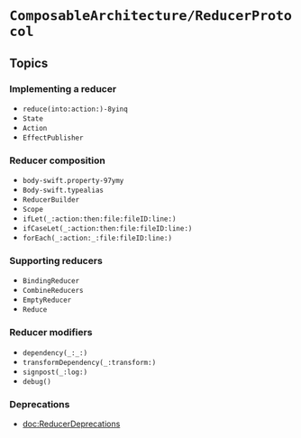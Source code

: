 # ``ComposableArchitecture/ReducerProtocol``

## Topics

### Implementing a reducer

- ``reduce(into:action:)-8yinq``
- ``State``
- ``Action``
- ``EffectPublisher``

### Reducer composition

- ``body-swift.property-97ymy``
- ``Body-swift.typealias``
- ``ReducerBuilder``
- ``Scope``
- ``ifLet(_:action:then:file:fileID:line:)``
- ``ifCaseLet(_:action:then:file:fileID:line:)``
- ``forEach(_:action:_:file:fileID:line:)``

### Supporting reducers

- ``BindingReducer``
- ``CombineReducers``
- ``EmptyReducer``
- ``Reduce``

### Reducer modifiers

- ``dependency(_:_:)``
- ``transformDependency(_:transform:)``
- ``signpost(_:log:)``
- ``debug()``

### Deprecations

- <doc:ReducerDeprecations>
